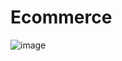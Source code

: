 # Ecommerce
![image](https://github.com/piaolivera/Ecommerce/assets/107521407/9b823140-f74a-40a9-9237-6ac4bd3cd137)
